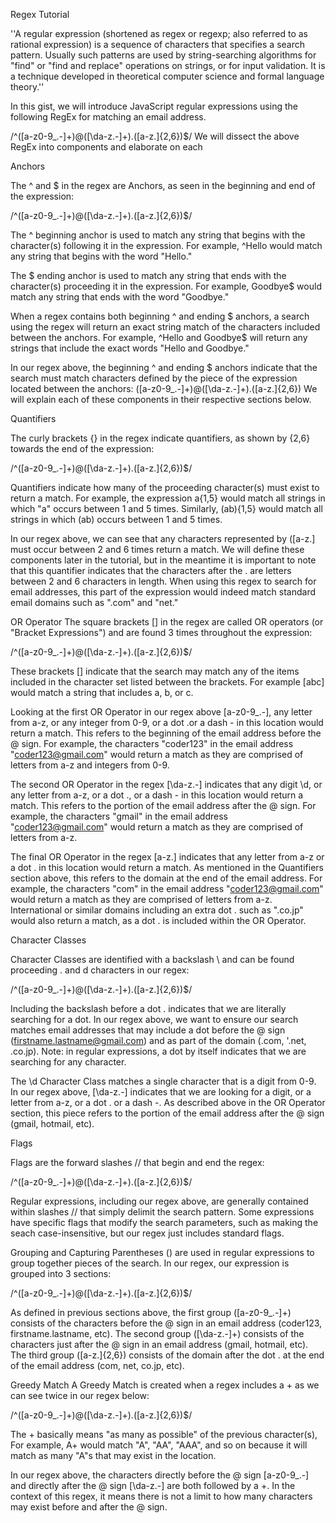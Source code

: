 Regex Tutorial

''A regular expression (shortened as regex or regexp; also referred to as rational expression) is a sequence of characters that specifies a search pattern. Usually such patterns are used by string-searching algorithms for "find" or "find and replace" operations on strings, or for input validation. It is a technique developed in theoretical computer science and formal language theory.''

In this gist, we will introduce JavaScript regular expressions using the following RegEx for matching an email address.

/^([a-z0-9_\.-]+)@([\da-z\.-]+)\.([a-z\.]{2,6})$/
We will dissect the above RegEx into components and elaborate on each






Anchors

The ^ and $ in the regex are Anchors, as seen in the beginning and end of the expression:

/^([a-z0-9_.-]+)@([\da-z.-]+).([a-z.]{2,6})$/

The ^ beginning anchor is used to match any string that begins with the character(s) following it in the expression. For example, ^Hello would match any string that begins with the word "Hello."

The $ ending anchor is used to match any string that ends with the character(s) proceeding it in the expression. For example, Goodbye$ would match any string that ends with the word "Goodbye."

When a regex contains both beginning ^ and ending $ anchors, a search using the regex will return an exact string match of the characters included between the anchors. For example, ^Hello and Goodbye$ will return any strings that include the exact words "Hello and Goodbye."

In our regex above, the beginning ^ and ending $ anchors indicate that the search must match characters defined by the piece of the expression located between the anchors: ([a-z0-9_\.-]+)@([\da-z\.-]+)\.([a-z\.]{2,6}) We will explain each of these components in their respective sections below.




Quantifiers


The curly brackets {} in the regex indicate quantifiers, as shown by {2,6} towards the end of the expression:

/^([a-z0-9_.-]+)@([\da-z.-]+).([a-z.]{2,6})$/

Quantifiers indicate how many of the proceeding character(s) must exist to return a match. For example, the expression a{1,5} would match all strings in which "a" occurs between 1 and 5 times. Similarly, (ab){1,5} would match all strings in which (ab) occurs between 1 and 5 times.

In our regex above, we can see that any characters represented by ([a-z\.] must occur between 2 and 6 times return a match. We will define these components later in the tutorial, but in the meantime it is important to note that this quantifier indicates that the characters after the . are letters between 2 and 6 characters in length. When using this regex to search for email addresses, this part of the expression would indeed match standard email domains such as ".com" and "net."

OR Operator
The square brackets [] in the regex are called OR operators (or "Bracket Expressions") and are found 3 times throughout the expression:

/^([a-z0-9_.-]+)@([\da-z.-]+).([a-z.]{2,6})$/

These brackets [] indicate that the search may match any of the items included in the character set listed between the brackets. For example [abc] would match a string that includes a, b, or c.

Looking at the first OR Operator in our regex above [a-z0-9_\.-], any letter from a-z, or any integer from 0-9, or a dot .or a dash - in this location would return a match. This refers to the beginning of the email address before the @ sign. For example, the characters "coder123" in the email address "coder123@gmail.com" would return a match as they are comprised of letters from a-z and integers from 0-9.

The second OR Operator in the regex [\da-z\.-] indicates that any digit \d, or any letter from a-z, or a dot ., or a dash - in this location would return a match. This refers to the portion of the email address after the @ sign. For example, the characters "gmail" in the email address "coder123@gmail.com" would return a match as they are comprised of letters from a-z.

The final OR Operator in the regex [a-z\.] indicates that any letter from a-z or a dot . in this location would return a match. As mentioned in the Quantifiers section above, this refers to the domain at the end of the email address. For example, the characters "com" in the email address "coder123@gmail.com" would return a match as they are comprised of letters from a-z. International or similar domains including an extra dot . such as ".co.jp" would also return a match, as a dot . is included within the OR Operator.



Character Classes


Character Classes are identified with a backslash \ and can be found proceeding . and d characters in our regex:

/^([a-z0-9_.-]+)@([\da-z.-]+).([a-z.]{2,6})$/

Including the backslash before a dot \. indicates that we are literally searching for a dot. In our regex above, we want to ensure our search matches email addresses that may include a dot before the @ sign (firstname.lastname@gmail.com) and as part of the domain (.com, '.net, .co.jp). Note: in regular expressions, a dot by itself indicates that we are searching for any character.

The \d Character Class matches a single character that is a digit from 0-9. In our regex above, [\da-z\.-] indicates that we are looking for a digit, or a letter from a-z, or a dot . or a dash -. As described above in the OR Operator section, this piece refers to the portion of the email address after the @ sign (gmail, hotmail, etc).

Flags


Flags are the forward slashes // that begin and end the regex:

/^([a-z0-9_.-]+)@([\da-z.-]+).([a-z.]{2,6})$/

Regular expressions, including our regex above, are generally contained within slashes // that simply delimit the search pattern. Some expressions have specific flags that modify the search parameters, such as making the seach case-insensitive, but our regex just includes standard flags.




Grouping and Capturing
Parentheses () are used in regular expressions to group together pieces of the search. In our regex, our expression is grouped into 3 sections:

/^([a-z0-9_.-]+)@([\da-z.-]+).([a-z.]{2,6})$/

As defined in previous sections above, the first group ([a-z0-9_\.-]+) consists of the characters before the @ sign in an email address (coder123, firstname.lastname, etc). The second group ([\da-z\.-]+) consists of the characters just after the @ sign in an email address (gmail, hotmail, etc). The third group ([a-z\.]{2,6}) consists of the domain after the dot . at the end of the email address (com, net, co.jp, etc).




Greedy Match
A Greedy Match is created when a regex includes a + as we can see twice in our regex below:

/^([a-z0-9_.-]+)@([\da-z.-]+).([a-z.]{2,6})$/

The + basically means "as many as possible" of the previous character(s), For example, A+ would match "A", "AA", "AAA", and so on because it will match as many "A"s that may exist in the location.

In our regex above, the characters directly before the @ sign [a-z0-9_\.-] and directly after the @ sign [\da-z\.-] are both followed by a +. In the context of this regex, it means there is not a limit to how many characters may exist before and after the @ sign.
